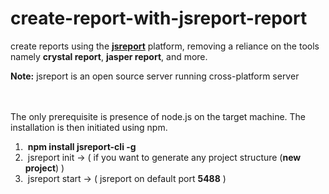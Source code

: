 # create-report-with-jsreport-report

create reports using the <b><a href="https://jsreport.net/">jsreport</a></b> platform, removing a reliance on the tools namely <b>crystal report</b>, <b>jasper report</b>, and more.

<b>Note:</b> jsreport is an open source server running cross-platform server

</br>
</br>
<div>
  <span>The only prerequisite is presence of node.js on the target machine. The installation is then initiated using npm.</span>
  </br>
  <p>
      <ol>
        <li>&nbsp;<b>npm install jsreport-cli -g</b></li>
        <li>&nbsp;jsreport init &rarr; ( if you want to generate any project structure (<b>new project</b>) )</li>
        <li>&nbsp;jsreport start &rarr; ( jsreport on default port <b>5488</b> )</li>
  </ol>
  </p>
</div>
